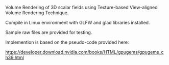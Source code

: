 Volume Rendering of 3D scalar fields using Texture-based View-aligned Volume Rendering Technique.

Compile in Linux environment with GLFW and glad libraries installed.

Sample raw files are provided for testing.

Implemention is based on the pseudo-code provided here:

https://developer.download.nvidia.com/books/HTML/gpugems/gpugems_ch39.html
